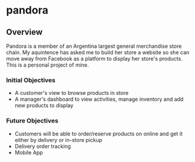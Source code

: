 # pandora
## Overview
Pandora is a member of an Argentina largest general merchandise store chain. My aquintence has asked me to build her store a website so she can move away from Facebook as a platform to display her store's products. This is a personal project of mine.

### Initial Objectives
* A customer's view to browse products in store
* A manager's dashboard to view activities, manage inventory and add new products to display
### Future Objectives
* Customers will be able to order/reserve products on online and get it either by delivery or in-store pickup
* Delivery order tracking
* Mobile App
